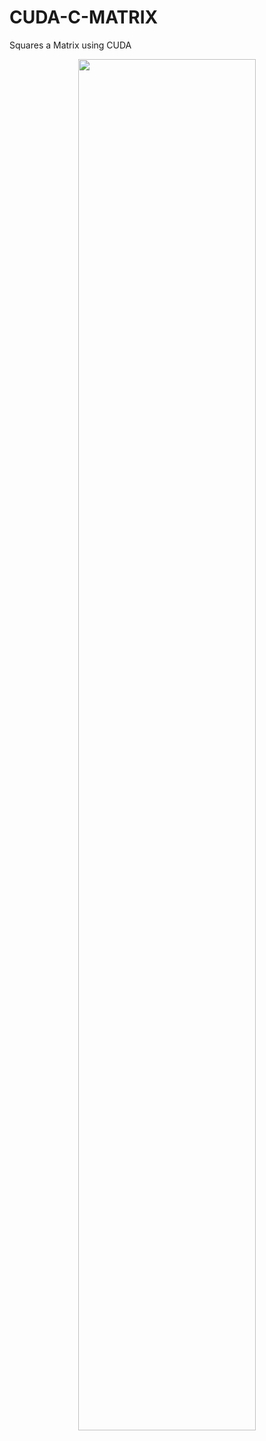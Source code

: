 # CUDA-C-MATRIX

Squares a Matrix using CUDA

<p align="center">
  <img src="https://user-images.githubusercontent.com/65004578/125192913-10ff4c00-e25b-11eb-87e4-126ca93a1768.png" width=75% height=75%>
</p>
